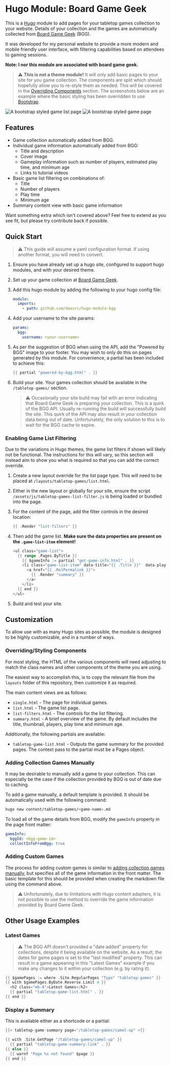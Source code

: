 # Hugo Module: Board Game Geek

This is a [Hugo](https://gohugo.io) module to add pages for your tabletop games collection to your website. Details of your collection and the games are automatically collected from [Board Game Geek](https://boardgamegeek.com/) (BGG).

It was developed for my personal website to provide a more modern and mobile friendly user interface, with filtering capabilities based on attendees to gaming sessions.

**Note: I nor this module are associated with board game geek.**

> :warning: **This is not a theme module!** It will only add basic pages to your site for you game collection. The components are split which should hopefully allow you to re-style them as needed. This will be covered in the [Overriding Components](#overridingstyling-components) section. The screenshots below are an example where the basic styling has been overridden to use [Bootstrap](https://getbootstrap.com).

![A bootstrap styled game list page](./game-list.png)
![A bootstrap styled game page](./game-page.png)

## Features

- Game collection automatically added from BGG.
- Individual game information automatically added from BGG:
  - Title and description
  - Cover image
  - Gameplay information such as number of players, estimated play time, and minimum age
  - Links to tutorial videos
- Basic game list filtering on combinations of:
  - Title
  - Number of players
  - Play time
  - Minimum age
- Summary content view with basic game information

Want something extra which isn't covered above? Feel free to extend as you see fit, but please try contribute back if possible.

## Quick Start

> :warning: This guide will assume a yaml configuration format. If using another format, you will need to convert.

1. Ensure you have already set up a hugo site, configured to support hugo modules, and with your desired theme.
1. Set up your game collection at [Board Game Geek](https://boardgamegeek.com/).
1. Add this hugo module by adding the following to your hugo config file:

    ```yaml
    module:
      imports:
        - path: github.com/deosrc/hugo-module-bgg
    ```

1. Add your username to the site params:

    ```yaml
    params:
      bgg:
        username: <your-username>

1. As per the suggestion of BGG when using the API, add the "Powered by BGG" image to your footer. You may wish to only do this on pages generated by this module. For convenience, a partial has been included to achieve this:

    ```go
    {{ partial "powered-by-bgg.html" . }}
    ```

1. Build your site. Your games collection should be available in the `/tabletop-games/` section.

    > :warning: Occasionally your site build may fail with an error indicating that Board Game Geek is preparing your collection. This is a quirk of the BGG API. Usually re-running the build will successfully build the site. This quirk of the API may also result in your collection data being out of date. Unfortunately, the only solution to this is to wait for the BGG cache to expire.

### Enabling Game List Filtering

Due to the variations in Hugo themes, the game list filters if shown will likely not be functional. The instructions for this will vary, so this section will instead aim to show you what is required so that you can add the correct override.

1. Create a new layout override for the list page type. This will need to be placed at `/layouts/tabletop-games/list.html`.
1. Either in the new layout or globally for your site, ensure the script `/assets/js/tabletop-games-list-filter.js` is being loaded or bundled into the page.
1. For the content of the page, add the filter controls in the desired location:

    ```go
    {{ .Render "list-filters" }}
    ```

1. Then add the game list. **Make sure the data properties are present on the `.game-list-item` element!**

    ```go
    <ul class="game-list">
      {{ range .Pages.ByTitle }}
        {{ $gameInfo := partial "get-game-info.html" . }}
        <li class="game-list-item" data-title="{{ .Title }}"  data-players-min="{{ $gameInfo.players.min }}" data-players-max="{{ $gameInfo.players.max }}" data-playtime-min="{{ $gameInfo.playTimeMins.min }}" data-playtime-max="{{ $gameInfo.playTimeMins.max }}" data-minage="{{ $gameInfo.minAge }}">
          <a href="{{ .RelPermalink }}">
            {{ .Render "summary" }}
          </a>
        </li>
      {{ end }}
    </ul>
    ```

1. Build and test your site.

## Customization

To allow use with as many Hugo sites as possible, the module is designed to be highly customizable, and in a number of ways.

### Overriding/Styling Components

For most styling, the HTML of the various components will need adjusting to match the class names and other components of the theme you are using.

The easiest way to accomplish this, is to copy the relevant file from the `layouts` folder of this repository, then customize it as required.

The main content views are as follows:

- `single.html` - The page for individual games.
- `list.html` - The game list page.
- `list-filters.html` - The controls for the list filtering.
- `summary.html` - A brief overview of the game. By default includes the title, thumbnail, players, play time and minimum age.

Additionally, the following partials are available:

- `tabletop-game-list.html` - Outputs the game summary for the provided pages. The context pass to the partial must be a Pages object.

### Adding Collection Games Manually

It may be desirable to manually add a game to your collection. This can especially be the case if the collection provided by BGG is out of date due to caching.

To add a game manually, a default template is provided. It should be automatically used with the following command:

```bash
hugo new content/tabletop-games/<game-name>.md
```

To load all of the game details from BGG, modify the `gameInfo` property in the page front matter:

```yaml
gameInfo:
  bggId: <bgg-game-id>
  collectInfoFromBgg: true
```

### Adding Custom Games

The process for adding custom games is similar to [adding collection games manually](#adding-collection-games-manually), but specifies all of the game information in the front matter. The basic template for this should be provided when creating the markdown file using the command above.

> :warning: Unfortunately, due to limitations with Hugo content adapters, it is not possible to use the method to override the game information provided by Board Game Geek.

## Other Usage Examples

### Latest Games

> :warning: The BGG API doesn't provided a "date added" property for collections, despite it being available on the website. As a result, the dates for game pages is set to the "last modified" property. This can result in a game appearing in this "Latest Games" example if you make any changes to it within your collection (e.g. by rating it).

```go
{{ $gamePages := where .Site.RegularPages "Type" "tabletop-games" }}
{{ with $gamePages.ByDate.Reverse.Limit 4 }}
  <h2 class="mb-4">Latest Games</h2>
  {{ partial "tabletop-game-list.html" . }}
{{ end }}
```

### Display a Summary

This is available either as a shortcode or a partial:

```go
{{< tabletop-game-summary page="/tabletop-games/camel-up" >}}
```

```go
{{ with .Site.GetPage "/tabletop-games/camel-up" }}
  {{ partial "tabletop-game-summary-link" . }}
{{ else }}
  {{ warnf "Page %s not found" $page }}
{{ end }}
```
